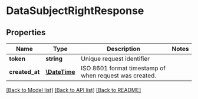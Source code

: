 # DataSubjectRightResponse

## Properties
Name | Type | Description | Notes
------------ | ------------- | ------------- | -------------
**token** | **string** | Unique request identifier | 
**created_at** | [**\DateTime**](\DateTime.md) | ISO 8601 format timestamp of when request was created. | 

[[Back to Model list]](../README.md#documentation-for-models) [[Back to API list]](../README.md#documentation-for-api-endpoints) [[Back to README]](../README.md)


